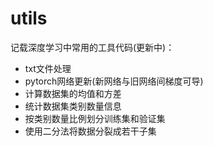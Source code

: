 # utils
记载深度学习中常用的工具代码(更新中)：
- txt文件处理
- pytorch网络更新(新网络与旧网络间梯度可导)
- 计算数据集的均值和方差
- 统计数据集类别数量信息
- 按类别数量比例划分训练集和验证集
- 使用二分法将数据分裂成若干子集

